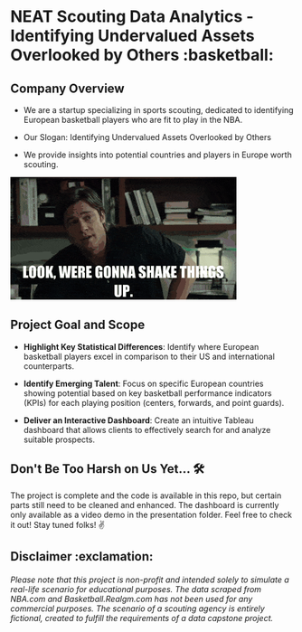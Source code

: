 <h1> NEAT Scouting Data Analytics - Identifying Undervalued Assets Overlooked by Others :basketball: </h1>  

<h2> Company Overview </h2>  

*  We are a startup specializing in sports scouting, dedicated to identifying European basketball players who are fit to play in the NBA.

*  Our Slogan: Identifying Undervalued Assets Overlooked by Others

*  We provide insights into potential countries and players in Europe worth scouting.

![](pics/bradpittmoneyball.gif)  

<h2> Project Goal and Scope </h2>  

*  **Highlight Key Statistical Differences**: Identify where European basketball players excel in comparison to their US and international counterparts.
  
*  **Identify Emerging Talent**: Focus on specific European countries showing potential based on key basketball performance indicators (KPIs) for each playing position (centers, forwards, and point guards).
  
*  **Deliver an Interactive Dashboard**: Create an intuitive Tableau dashboard that allows clients to effectively search for and analyze suitable prospects.

<h2> Don't Be Too Harsh on Us Yet...  🛠️</h2>

The project is complete and the code is available in this repo, but certain parts still need to be cleaned and enhanced. The dashboard is currently only available as a video demo in the presentation folder. Feel free to check it out! Stay tuned folks! ✌️

<h2> Disclaimer :exclamation:</h2>

<h6>Please note that this project is non-profit and intended solely to simulate a real-life scenario for educational purposes. The data scraped from NBA.com and Basketball.Realgm.com has not been used for any commercial purposes. The scenario of a scouting agency is entirely fictional, created to fulfill the requirements of a data capstone project.</h6>
